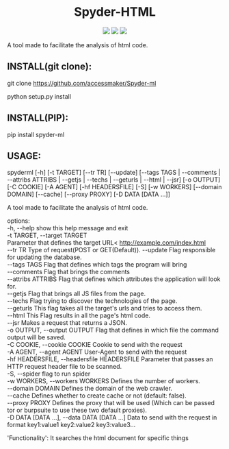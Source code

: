 <h1 align="center">Spyder-HTML</h1>

<p align="center">
<img src="http://img.shields.io/static/v1?label=STATUS&message=EM%20DESENVOLVIMENTO&color=GREEN&style=for-the-badge"/>
<img src="http://img.shields.io/static/v1?label=VERSION&message=2.1.2&color=blue&style=for-the-badge"/>
<img src="https://img.shields.io/github/license/accessmaker/Spyder-ml?style=for-the-badge"/>
</p>


A tool made to facilitate the analysis of html code.

<h2>INSTALL(git clone):</h2>

git clone https://github.com/accessmaker/Spyder-ml

python setup.py install


<h2>INSTALL(PIP):</h2>


pip install spyder-ml


<h2>USAGE:</h2>

spyderml       [-h] [-t TARGET] [--tr TR] [--update]
               [--tags TAGS | --comments | --attribs ATTRIBS | --getjs | --techs | --geturls | --html | --jsr]
               [-o OUTPUT] [-C COOKIE] [-A AGENT] [-hf HEADERSFILE] [-S]
               [-w WORKERS] [--domain DOMAIN] [--cache] [--proxy PROXY]
               [-D DATA [DATA ...]]

A tool made to facilitate the analysis of html code.

options:<br>
  -h, --help            show this help message and exit<br>
  -t TARGET, --target TARGET<br>
                        Parameter that defines the target URL<
                        http://example.com/index.html <br>
  --tr TR               Type of request(POST or GET(Default)).
  --update              Flag responsible for updating the database.<br>
  --tags TAGS           Flag that defines which tags the program will bring<br>
  --comments            Flag that brings the comments<br>
  --attribs ATTRIBS     Flag that defines which attributes the application
                        will look for.<br>
  --getjs               Flag that brings all JS files from the page.<br>
  --techs               Flag trying to discover the technologies of the page.<br>
  --geturls             This flag takes all the target's urls and tries to
                        access them.<br>
  --html                This Flag results in all the page's html code.<br>
  --jsr                 Makes a request that returns a JSON.<br>
  -o OUTPUT, --output OUTPUT
                        Flag that defines in which file the command output
                        will be saved.<br>
  -C COOKIE, --cookie COOKIE
                        Cookie to send with the request<br>
  -A AGENT, --agent AGENT
                        User-Agent to send with the request<br>
  -hf HEADERSFILE, --headersfile HEADERSFILE
                        Parameter that passes an HTTP request header file to
                        be scanned.<br>
  -S, --spider          flag to run spider<br>
  -w WORKERS, --workers WORKERS
                        Defines the number of workers.<br>
  --domain DOMAIN       Defines the domain of the web crawler.<br>
  --cache               Defines whether to create cache or not (default:
                        false).<br>
  --proxy PROXY         Defines the proxy that will be used (Which can be
                        passed tor or burpsuite to use these two default
                        proxies).<br>
  -D DATA [DATA ...], --data DATA [DATA ...]
                        Data to send with the request in format key1:value1
                        key2:value2 key3:value3...<br>

'Functionality': It searches the html document for specific things